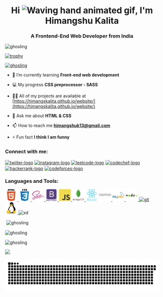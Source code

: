 <h1 align="center">Hi <img src="https://raw.githubusercontent.com/nixin72/nixin72/master/wave.gif" 
         alt="Waving hand animated gif"
         height="45"
         width="45" />, I'm Himangshu Kalita</h1>
<h3 align="center">A Frontend-End Web Developer from India</h3>

<p align="left"> <img src="https://komarev.com/ghpvc/?username=himangskalita&label=Profile%20views&color=0e75b6&style=flat" alt="ghosling" /> </p>

<p align="left"> <a href="https://github.com/ryo-ma/github-profile-trophy"><img src="https://github-profile-trophy.vercel.app/?username=himangskalita" alt="trophy" /></a> </p>

<p align="left"> <a href="https://twitter.com/himangskalita" target="blank"><img src="https://img.shields.io/twitter/follow/himangskalita?logo=twitter&style=for-the-badge" alt="ghosling" /></a> </p>

- 🌱 I’m currently learning **Front-end web development**

- 💻 My progress **CSS preprocessor - SASS**

- 👨‍💻 All of my projects are available at [https://himangskalita.github.io/website/](https://himangskalita.github.io/website/)

- 💬 Ask me about **HTML & CSS**

- 📫 How to reach me **himangshuk13@gmail.com**

- ⚡ Fun fact **I think I am funny**

<h3 align="left">Connect with me:</h3>
<p align="left">
<a href="https://twitter.com/HimangsKalita" target="blank"><img align="center" src="https://cdn.worldvectorlogo.com/logos/twitter-6.svg" alt="twiiter-logo" height="30" width="40" /></a>
<a href="https://instagram.com/HimangsKalita" target="blank"><img align="center" src="https://cdn.worldvectorlogo.com/logos/instagram-2-1.svg" alt="instagram-logo" height="30" width="40" /></a>
<a href="https://leetcode.com/Himangskalita/" target="blank"><img align="center" src="https://upload.wikimedia.org/wikipedia/commons/1/19/LeetCode_logo_black.png" alt="leetcode-logo" height="30" width="40" /></a>
<a href="https://www.codechef.com/users/ghosling" target="blank"><img align="center" src="https://cdn.jsdelivr.net/npm/simple-icons@3.1.0/icons/codechef.svg" alt="codechef-logo" height="30" width="40" /></a>
<a href="https://www.hackerrank.com/HimangsKalita" target="blank"><img align="center" src="https://cdn.worldvectorlogo.com/logos/hackerrank.svg" alt="hackerrank-logo" height="30" width="40" /></a>
<a href="https://codeforces.com/profile/HimangsKalita" target="blank"><img align="center" src="https://cdn.jsdelivr.net/npm/simple-icons@3.0.1/icons/codeforces.svg" alt="codeforces-logo" height="30" width="40" /></a>
</p>

<h3 align="left">Languages and Tools:</h3>
<p align="left">
<a href="https://www.w3.org/html/" target="_blank"> <img src="https://raw.githubusercontent.com/devicons/devicon/master/icons/html5/html5-original-wordmark.svg" alt="html5" width="40" height="40"/> </a> 
<a href="https://www.w3schools.com/css/" target="_blank"> <img src="https://raw.githubusercontent.com/devicons/devicon/master/icons/css3/css3-original-wordmark.svg" alt="css3" width="40" height="40"/> </a> <a href="https://expressjs.com" target="_blank">  <a href="https://git-scm.com/" target="_blank">
<img src="https://raw.githubusercontent.com/devicons/devicon/master/icons/sass/sass-original.svg" alt="sass" width="40" height="40"/> </a> <a href="https://www.adobe.com/products/xd.html" target="_blank">
<a href="https://getbootstrap.com" target="_blank"> <img src="https://raw.githubusercontent.com/devicons/devicon/master/icons/bootstrap/bootstrap-plain-wordmark.svg" alt="bootstrap" width="40" height="40"/> </a> <a href="https://www.w3schools.com/cpp/" target="_blank">
<a href="https://developer.mozilla.org/en-US/docs/Web/JavaScript" target="_blank"> <img src="https://raw.githubusercontent.com/devicons/devicon/master/icons/javascript/javascript-original.svg" alt="javascript" width="40" height="40"/> </a> 
<a href="https://www.mongodb.com/" target="_blank"> <img src="https://raw.githubusercontent.com/devicons/devicon/master/icons/mongodb/mongodb-original-wordmark.svg" alt="mongodb" width="40" height="40"/> </a>
<img src="https://raw.githubusercontent.com/devicons/devicon/master/icons/react/react-original-wordmark.svg" alt="react" width="40" height="40"/> </a> <a href="https://sass-lang.com" target="_blank"> 
<img src="https://raw.githubusercontent.com/devicons/devicon/master/icons/express/express-original-wordmark.svg" alt="express" width="40" height="40"/> </a>
<a href="https://www.mysql.com/" target="_blank"> <img src="https://raw.githubusercontent.com/devicons/devicon/master/icons/mysql/mysql-original-wordmark.svg" alt="mysql" width="40" height="40"/> </a> <a href="https://nodejs.org" target="_blank"> <img src="https://raw.githubusercontent.com/devicons/devicon/master/icons/nodejs/nodejs-original-wordmark.svg" alt="nodejs" width="40" height="40"/> </a>
<a href="https://git-scm.com/" rel="nofollow"> <img src="https://camo.githubusercontent.com/fbfcb9e3dc648adc93bef37c718db16c52f617ad055a26de6dc3c21865c3321d/68747470733a2f2f7777772e766563746f726c6f676f2e7a6f6e652f6c6f676f732f6769742d73636d2f6769742d73636d2d69636f6e2e737667" alt="git" width="40" height="40" data-canonical-src="https://www.vectorlogo.zone/logos/git-scm/git-scm-icon.svg" style="max-width: 100%;"> </a>
<a href="https://www.linux.org/" target="_blank"> <img src="https://raw.githubusercontent.com/devicons/devicon/master/icons/linux/linux-original.svg" alt="linux" width="40" height="40"/> </a> 
<img src="https://cdn.worldvectorlogo.com/logos/adobe-xd.svg" alt="xd" width="40" height="40"/></a>
</p>

<p>&nbsp;<img align="center" src="https://github-readme-stats.vercel.app/api?username=himangskalita&show_icons=true&locale=en" alt="ghosling" /></p>
<p><img align="center" src="https://github-readme-stats.vercel.app/api/top-langs?username=himangskalita&show_icons=true&locale=en&layout=compact" alt="ghosling" /></p>

<div align="left"><p><img align="center" src="https://github-readme-streak-stats.herokuapp.com/?user=himangskalita&" alt="ghosling" /></p></div>

<div align="left">
     
     
<img src="https://activity-graph.herokuapp.com/graph?username=himangskalita&theme=dracula&layout=compact&title_color=FF69B4&hide_border=true&area=true" height="300" width="auto"></img>
</div>

<p align="left">
  <img src="https://github.com/himangskalita/himangskalita/raw/output/github-contribution-grid-snake.svg" alt="snake"></center>
</p>
